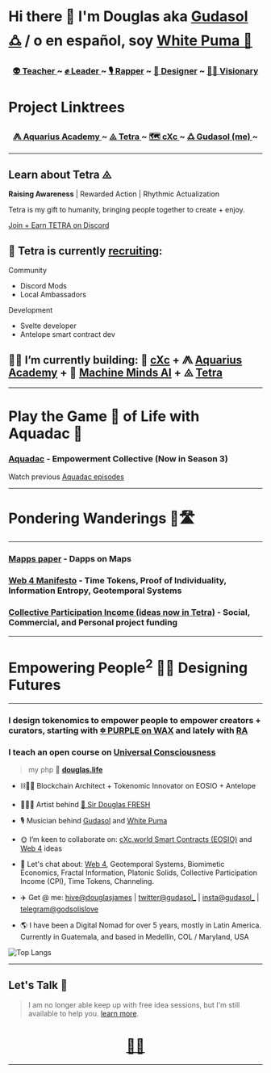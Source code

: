 # Hi there 👋 I'm Douglas aka [Gudasol 🜛](https://ampl.ink/gudasol) / o en español, soy [White Puma 🐆](https://puma.red)

<h3 align="center"><b>
 <a href="https://in.aquarius.academy">👽 Teacher </a> ~ 
 <a href="https://lu.ma/aquadac">✊ Leader </a> ~ 
 <a href="https://open.spotify.com/playlist/2WEKrYq0mht0kyFguEcYzi">🎙 Rapper</a> ~ 
 <a href="https://www.redbubble.com/people/SirDouglasFresh/shop">🎨 Designer</a> ~ 
 <a href="https://gudasol.gumroad.com">🧙‍♂️ Visionary</a>
</b>
</h3>

# Project Linktrees

<h3 align="center"><b>
 <a href="https://linktr.ee/aquarius.academy"> ⨇ Aquarius Academy </a> ~ 
 <a href="https://linktr.ee/tetra.earth"> ⨻ Tetra </a> ~ 
 <a href="https://linktr.ee/cXc.world"> 🗺 cXc </a> ~ 
 <a href="https://linktr.ee/gudasol"> 🜛 Gudasol (me) </a> ~ 
</b>
</h3>

___

## Learn about Tetra ⨻ 
**Raising Awareness** | Rewarded Action | Rhythmic Actualization

Tetra is my gift to humanity, bringing people together to create + enjoy. 

[Join + Earn TETRA on Discord](https://discord.com/invite/ZSU5BgGTAY)

## 🤝 Tetra is currently [recruiting](https://discord.com/invite/ZSU5BgGTAY): 

Community
- Discord Mods
- Local Ambassadors 

Development
- Svelte developer
- Antelope smart contract dev


## 👷‍♂️ I’m currently building: 🔺 [cXc](https://linktr.ee/cxc.world) + ⨇ [Aquarius Academy](https://aquarius.academy/) + 🦾 [Machine Minds AI](https://godsol.gumroad.com) + ⨻ [Tetra](https://tetra.earth)


___
  
# Play the Game 🏀 of Life with Aquadac 🏺

### [Aquadac](https://lu.ma/aquadac) - Empowerment Collective (Now in Season 3)

Watch previous [Aquadac episodes](https://www.youtube.com/playlist?list=PLRRVgL5-YYRWHfSaiEk_QXQuKKnIvW8Fm)

___


# Pondering Wanderings 🤔🛣

___

### [Mapps paper](https://docs.google.com/document/d/1YppJ2EYumRI2j0UHYdZh7NJMObMI_NfHgaFRLbjgBtw/preview) - Dapps on Maps 

### [Web 4 Manifesto](https://github.com/dougbutner/web-4) - Time Tokens, Proof of Individuality, Information Entropy, Geotemporal Systems  

### [Collective Participation Income (ideas now in Tetra)](https://github.com/dougbutner/effective-collective) - Social, Commercial, and Personal project funding

--- 

# Empowering People<sup>2</sup> 💫🙏 Designing Futures

___

### I design tokenomics to empower people to empower creators + curators, starting with [🔯 PURPLE on WAX](https://github.com/currentxchange/purple-explainer) and lately with [RA](https://know.tetra.earth/info/system/localnomics)

### I teach an open course on [Universal Consciousness](https://aquarius.academy/learn/universal-consciousness-densities-dimensions-matrices-grids/)

> my php 🏡 **[douglas.life](https://douglas.life/)** 

- ⛓👷‍♂️ Blockchain Architect + Tokenomic Innovator on EOSIO + Antelope
- 🧙‍♂️🎇 Artist behind [🔮 Sir Douglas FRESH](https://www.redbubble.com/people/SirDouglasFresh/shop)
- 🎙 Musician behind [Gudasol](https://open.spotify.com/playlist/2WEKrYq0mht0kyFguEcYzi) and [White Puma](https://puma.red)
- 🌞 I’m keen to collaborate on: [cXc.world Smart Contracts (EOSIO)](https://github.com/dougbutner/beta-pseudo) and [Web 4](https://github.com/dougbutner/web-4) ideas
- 💬 Let's chat about: [Web 4](https://github.com/dougbutner/web-4), Geotemporal Systems, Biomimetic Economics, Fractal Information, Platonic Solids, Collective Participation Income (CPI), Time Tokens, Channeling.
- ✈️ Get @ me: [hive@douglasjames](https://peakd.com/@douglasjames) | [twitter@gudasol_](https://twitter.com/gudasol_) | [insta@gudasol_](https://instagram.com/gudasol_) | [telegram@godsolislove](https://tg.me/godsolislove)

- 🌎 I have been a Digital Nomad for over 5 years, mostly in Latin America. Currently in Guatemala, and based in Medellín, COL / Maryland, USA

![Top Langs](https://github-readme-stats.vercel.app/api/top-langs/?username=dougbutner&layout=donut)


___   

## Let's Talk 🤝
> I am no longer able keep up with free idea sessions, but I'm still available to help you. [learn more](https://gudasol.gumroad.com/).
 
<h1 align="center">
<a href="https://linktr.ee/gudasol">🔗🌳</a>
</h1>

___  
